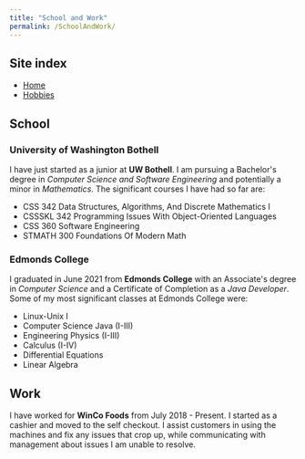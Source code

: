 ```yaml
---
title: "School and Work"
permalink: /SchoolAndWork/
---
```


## Site index

* [Home](/)
* [Hobbies](/Hobbies)

## School

### University of Washington Bothell
I have just started as a junior at **UW Bothell**. I am pursuing a Bachelor's degree in *Computer Science and Software Engineering* and potentially a minor in *Mathematics*. The significant courses I have had so far are:
* CSS 342 Data Structures, Algorithms, And Discrete Mathematics I
* CSSSKL 342 Programming Issues With Object-Oriented Languages
* CSS 360 Software Engineering
* STMATH 300 Foundations Of Modern Math

### Edmonds College
I graduated in June 2021 from **Edmonds College** with an Associate's degree in *Computer Science* and a Certificate of Completion as a *Java Developer*. Some of my most significant classes at Edmonds College were:
* Linux-Unix I
* Computer Science Java (I-III)
* Engineering Physics (I-III)
* Calculus (I-IV)
* Differential Equations
* Linear Algebra

## Work
I have worked for **WinCo Foods** from July 2018 - Present. I started as a cashier and moved to the self checkout. I assist customers in using the machines and fix any issues that crop up, while communicating with management about issues I am unable to resolve.
